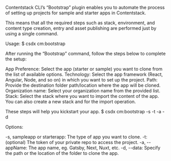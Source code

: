 Contentstack CLI’s “Bootstrap” plugin enables you to automate the process of setting up projects for sample and starter apps  in Contentstack.

This means that all the required steps such as stack, environment, and content type creation, entry and asset publishing are performed just by using a single command.

Usage:
$ csdx cm:bootstrap

After running the “Bootstrap” command, follow the steps below to complete the setup:

App Preference: Select the app (starter or sample) you want to clone from the list of available options.
Technology: Select the app framework (React, Angular, Node, and so on) in which you want to set up the project.
Path: Provide the destination folder path/location where the app will be cloned.
Organization name: Select your organization name from the provided list.
Stack: Select the stack where you want to import the content of the app. You can also create a new stack and for the import operation.

These steps will help you kickstart your app.
$ csdx cm:bootstrap -s <sampleapp or starterapp> -t <optional github private repo token> -a <app name> -d <path or the location of the folder to clone the app>

Options:

-s, sampleapp or starterapp: The type of app you want to clone.
 -t: (optional) The token of your private repo to access the project.
-a, --appName: The app name, eg. Gatsby, Next, Nuxt, etc.
-d, --data: Specify the path or the location of the folder to clone the app.

